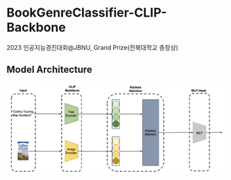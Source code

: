 # BookGenreClassifier-CLIP-Backbone
2023 인공지능경진대회@JBNU, Grand Prize(전북대학교 총장상)

## Model Architecture
![모델 이미지](assets/model_architecture.png) 
